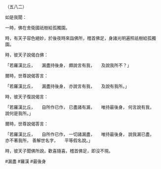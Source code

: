 （五八二）

如是我聞：

一時，佛在舍衛國祇樹給孤獨園。

時，有天子容色絕妙，於後夜時來詣佛所，稽首佛足，身諸光明遍照祇樹給孤獨園。

時，彼天子說偈白佛：

「若羅漢比丘，　　漏盡持後身，
頗說言有我，　　及說我所不？」

爾時，世尊說偈答言：

「若羅漢比丘，　　漏盡持後身，
亦說言有我，　　及說有我所。」

時，彼天子復說偈言：

「若羅漢比丘，　　自所作已作，
已盡諸有漏，　　唯持最後身，
何言說有我，　　說何是我所。」

爾時，世尊說偈答言：

「若羅漢比丘，　　自所作已作，
一切諸漏盡，　　唯持最後身，
說我漏已盡，　　亦不著我所，
善解世名字，　　平等假名說。」

時，彼天子聞佛所說，歡喜隨喜，稽首佛足，即沒不現。



#漏盡
#羅漢
#最後身
